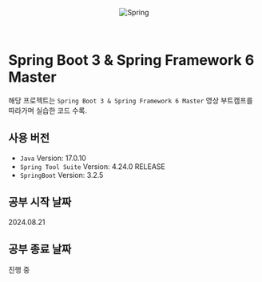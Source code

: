 <p align="center">
  <img src="https://github.com/user-attachments/assets/c410ac3d-800c-48bb-bec4-221b48abd57b" alt="Spring"/>
</p>
<br>

# Spring Boot 3 & Spring Framework 6 Master

해당 프로젝트는 `Spring Boot 3 & Spring Framework 6 Master` 영상 부트캠프를 따라가며 실습한 코드 수록.

## 사용 버전

- `Java` Version: 17.0.10
- `Spring Tool Suite` Version: 4.24.0 RELEASE
- `SpringBoot` Version: 3.2.5

## 공부 시작 날짜

2024.08.21

## 공부 종료 날짜

진행 중
